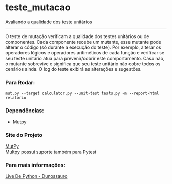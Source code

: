 # teste_mutacao
Avaliando a qualidade dos teste unitários
***  

O teste de mutação verificam a qualidade dos testes unitários ou de componentes. Cada componente recebe um mutante, esse mutante pode alterar o código (só durante a execução do teste). Por exemplo, alterar os operadores lógicos e operadores aritiméticos de cada função e verificar se seu teste unitário atua para prevenir/cobrir este comportamento. Caso não, o mutante sobrevive e significa que seu teste unitário não cobre todos os cenários ainda. O log do teste exibirá as alterações e sugestões.


### Para Rodar:

`mut.py --target calculator.py --unit-test tests.py -m --report-html relatorio`

### Dependências:

- Mutpy

### Site do Projeto

[MutPy](https://pypi.org/project/MutPy/)  
Multpy possui suporte também para Pytest    

### Para mais informações: 
[Live De Python - Dunossauro](https://www.youtube.com/watch?v=wczL0iDtmuw&t=2267s)
